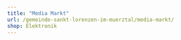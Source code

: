 ```yaml
---
title: "Media Markt"
url: /gemeinde-sankt-lorenzen-im-muerztal/media-markt/
shop: Elektronik
---
```

